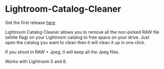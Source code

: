 # Lightroom-Catalog-Cleaner

Get the first release [here](https://github.com/MaximeChaillou/Lightroom-Catalog-Cleaner/releases/download/0.1/LCC.0.1.zip)

Lightroom Catalog Cleaner allows you to remove all the non-picked RAW file (white flag) on your Lightroom catalog to free space on your drive.
Just open the catalog you want to clean then it will clean it up in one click.

If you shoot in RAW + Jpeg, it will keep all the Jpeg files.

Works with Lightroom 5 and 6.
